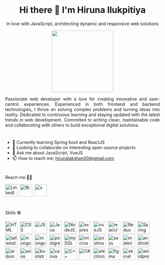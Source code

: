 <h1 align="center">Hi there 👋 I'm Hiruna Ilukpitiya</h1>
<p align = "center" >In love with JavaScript, architecting dynamic and responsive web solutions</p>

<div id="header" align="center">
  <img src="https://media.giphy.com/media/v1.Y2lkPTc5MGI3NjExZWFxZXZmeXYwenVzbTFxcHF0djB5cm9ydGxudXpicnY4eHlyNmp1ZyZlcD12MV9pbnRlcm5hbF9naWZfYnlfaWQmY3Q9cw/zhYSVCirREeIZtONCI/giphy.gif" width="200"/>
</div>

<p align = "justify">Passionate web developer with a love for creating innovative and user-centric experiences. Experienced in both frontend and backend technologies, I thrive on solving complex problems and turning ideas into reality. Dedicated to continuous learning and staying updated with the latest trends in web development. Committed to writing clean, maintainable code and collaborating with others to build exceptional digital solutions.</p>
<h1 align = "center"></h1>

- 🌱 Currently learning Spring boot and ReactJS
- 👯 Looking to collaborate on interesting open-source projects
- 💬 Ask me about JavaScript, VueJS
- 📫 How to reach me: hirunalakshan00@gmail.com

<!-- ![GitHub Stats](https://github-readme-stats.vercel.app/api?username=HirunaIlukpitiya&show_icons=true&theme=radical)
[![GitHub Streak](https://github-readme-streak-stats.herokuapp.com?user=HirunaIlukpitiya&theme=blueberry&date_format=M%20j%5B%2C%20Y%5D)](https://git.io/streak-stats)
![GitHub Langs](https://github-readme-stats.vercel.app/api/top-langs/?username=HirunaIlukpitiya&layout=compact&theme=blue-green) -->
<h1></h1>

   Reach me 🏃🏼
<div>
  <a href="https://www.linkedin.com/in/hirunailukpitiya"><img src="https://cdn4.iconfinder.com/data/icons/miu-black-social-2/60/linkedin-512.png" title="LinkedIn" alt="LinkedIn" width="40" height="40"/></a>&nbsp;
  <a href="https://www.facebook.com/hiruna.lakshan.14/"><img src="https://cdn3.iconfinder.com/data/icons/social-media-black-white-2/512/BW_Facebook_glyph_svg-512.png" title="fb" alt="fb" width="40" height="40"/></a>&nbsp;
  <a href="#"><img src="https://cdn4.iconfinder.com/data/icons/social-media-black-white-2/1227/X-512.png" title="x" alt="x" width="40" height="40"/></a>&nbsp;
</div>
<h1></h1>


  Skills 🛠
<div>
  <img src="https://cdn.jsdelivr.net/gh/devicons/devicon@latest/icons/html5/html5-original.svg" title="HTML" alt="HTML" width="40" height="40"/>&nbsp;
  <img src="https://cdn.jsdelivr.net/gh/devicons/devicon@latest/icons/css3/css3-original.svg" title="CSS" alt="CSS" width="40" height="40"/>&nbsp;
  <img src="https://cdn.jsdelivr.net/gh/devicons/devicon@latest/icons/javascript/javascript-original.svg" title="JS" alt="JS" width="40" height="40"/>&nbsp;
  <img src="https://cdn.jsdelivr.net/gh/devicons/devicon@latest/icons/java/java-original.svg" title="Java" alt="Java" width="40" height="40"/>&nbsp;
  <img src="https://cdn.jsdelivr.net/gh/devicons/devicon@latest/icons/nodejs/nodejs-original-wordmark.svg" title="NodeJS" alt="NodeJS" width="40" height="40"/>&nbsp;
  <img src="https://cdn.jsdelivr.net/gh/devicons/devicon@latest/icons/express/express-original.svg" title="expressJS" alt="expressJS" width="40" height="40"/>&nbsp;
  <img src="https://cdn.jsdelivr.net/gh/devicons/devicon@latest/icons/vuejs/vuejs-original.svg" title="vueJS" alt="vueJS" width="40" height="40"/>&nbsp;
  <img src="https://cdn.jsdelivr.net/gh/devicons/devicon@latest/icons/react/react-original.svg" title="reactJS" alt="reactJS" width="40" height="40"/>&nbsp;
  <img src="https://cdn.jsdelivr.net/gh/devicons/devicon@latest/icons/redux/redux-original.svg" title="Redux" alt="Redux" width="40" height="40"/>&nbsp;
  <img src="https://cdn.jsdelivr.net/gh/devicons/devicon@latest/icons/spring/spring-original.svg" title="Spring boot" alt="Spring boot" width="40" height="40"/>&nbsp;
  <img src="https://cdn.jsdelivr.net/gh/devicons/devicon@latest/icons/tailwindcss/tailwindcss-original.svg" title="tailwindCSS" alt="tailwindCSS" width="40" height="40"/>&nbsp;
  <img src="https://cdn.jsdelivr.net/gh/devicons/devicon@latest/icons/mongodb/mongodb-original.svg" title="mongodb" alt="mongodb" width="40" height="40"/>&nbsp;
  <img src="https://cdn.jsdelivr.net/gh/devicons/devicon@latest/icons/mongoose/mongoose-original.svg" title="mongoose" alt="mongoose" width="40" height="40"/>&nbsp;
  <img src="https://cdn.jsdelivr.net/gh/devicons/devicon@latest/icons/postgresql/postgresql-plain.svg" title="postgreSQL" alt="postgreSQL" width="40" height="40"/>&nbsp;
  <img src="https://cdn.jsdelivr.net/gh/devicons/devicon@latest/icons/mysql/mysql-original.svg" title="mySQL" alt="mySQL" width="40" height="40"/>&nbsp;
  <img src="https://cdn.jsdelivr.net/gh/devicons/devicon@latest/icons/microsoftsqlserver/microsoftsqlserver-plain.svg" title="microsoftsqlserver" alt="microsoftsqlserver" width="40" height="40"/>&nbsp;
  <img src="https://cdn.jsdelivr.net/gh/devicons/devicon@latest/icons/postman/postman-original.svg" title="postman" alt="postman" width="40" height="40"/>&nbsp;
  <img src="https://cdn.jsdelivr.net/gh/devicons/devicon@latest/icons/sass/sass-original.svg" title="sass" alt="sass" width="40" height="40"/>&nbsp;
  <img src="https://cdn.jsdelivr.net/gh/devicons/devicon@latest/icons/materialui/materialui-original.svg" title="materialui" alt="materialui" width="40" height="40"/>&nbsp;
  <img src="https://cdn.jsdelivr.net/gh/devicons/devicon@latest/icons/androidstudio/androidstudio-original.svg" title="androidstudio" alt="androidstudio" width="40" height="40"/>&nbsp;
  <img src="https://cdn.jsdelivr.net/gh/devicons/devicon@latest/icons/arduino/arduino-original.svg" title="arduino" alt="arduino" width="40" height="40"/>&nbsp;
  <img src="https://cdn.jsdelivr.net/gh/devicons/devicon@latest/icons/axios/axios-plain.svg" title="axios" alt="axios" width="40" height="40"/>&nbsp;
  <img src="https://cdn.jsdelivr.net/gh/devicons/devicon@latest/icons/bootstrap/bootstrap-original.svg" title="bootstrap" alt="bootstrap" width="40" height="40"/>&nbsp;
  <img src="https://cdn.jsdelivr.net/gh/devicons/devicon@latest/icons/canva/canva-original.svg" title="canva" alt="canva" width="40" height="40"/>&nbsp;
  <img src="https://cdn.jsdelivr.net/gh/devicons/devicon@latest/icons/cplusplus/cplusplus-original.svg" title="C++" alt="C++" width="40" height="40"/>&nbsp;
  <img src="https://cdn.jsdelivr.net/gh/devicons/devicon@latest/icons/csharp/csharp-original.svg" title="C#" alt="C#" width="40" height="40"/>&nbsp;
  <img src="https://cdn.jsdelivr.net/gh/devicons/devicon@latest/icons/electron/electron-original.svg" title="electronJS" alt="electronJS" width="40" height="40"/>&nbsp;
  <img src="https://cdn.jsdelivr.net/gh/devicons/devicon@latest/icons/figma/figma-original.svg" title="figma" alt="figma" width="40" height="40"/>&nbsp;
  <img src="https://cdn.jsdelivr.net/gh/devicons/devicon@latest/icons/vercel/vercel-original.svg" title="vercel" alt="vercel" width="40" height="40"/>&nbsp;
  <img src="https://cdn.jsdelivr.net/gh/devicons/devicon@latest/icons/wordpress/wordpress-plain.svg" title="wordpress" alt="wordpress" width="40" height="40"/>&nbsp;
</div>






